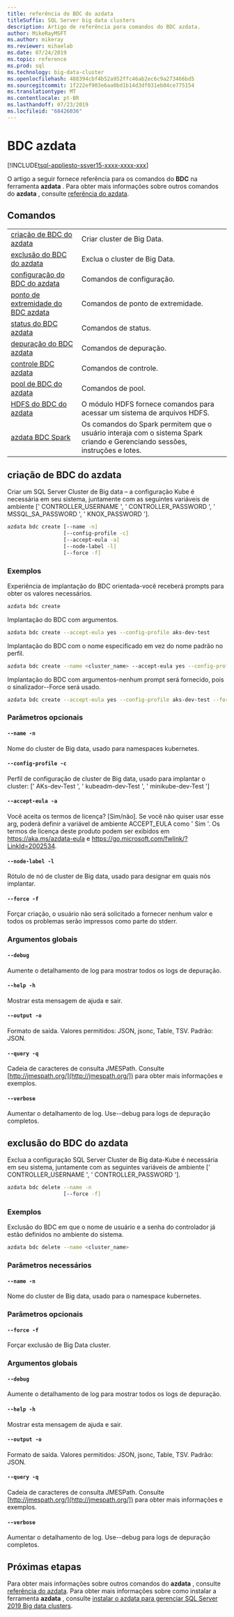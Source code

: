 ```yaml
---
title: referência do BDC do azdata
titleSuffix: SQL Server big data clusters
description: Artigo de referência para comandos do BDC azdata.
author: MikeRayMSFT
ms.author: mikeray
ms.reviewer: mihaelab
ms.date: 07/24/2019
ms.topic: reference
ms.prod: sql
ms.technology: big-data-cluster
ms.openlocfilehash: 488394cbf4b52a952ffc46ab2ec6c9a273466bd5
ms.sourcegitcommit: 1f222ef903e6aa0bd1b14d3df031eb04ce775154
ms.translationtype: MT
ms.contentlocale: pt-BR
ms.lasthandoff: 07/23/2019
ms.locfileid: "68426036"
---
```

# <a name="azdata-bdc"></a>BDC azdata

[!INCLUDE[tsql-appliesto-ssver15-xxxx-xxxx-xxx](../includes/tsql-appliesto-ssver15-xxxx-xxxx-xxx.md)]

O artigo a seguir fornece referência para os comandos do **BDC** na ferramenta **azdata** . Para obter mais informações sobre outros comandos do **azdata** , consulte [referência do azdata](reference-azdata.md).

## <a name="commands"></a>Comandos

|     |     |
| --- | --- |
[criação de BDC do azdata](#azdata-bdc-create) | Criar cluster de Big Data.
[exclusão do BDC do azdata](#azdata-bdc-delete) | Exclua o cluster de Big Data.
[configuração do BDC do azdata](reference-azdata-bdc-config.md) | Comandos de configuração.
[ponto de extremidade do BDC azdata](reference-azdata-bdc-endpoint.md) | Comandos de ponto de extremidade.
[status do BDC azdata](reference-azdata-bdc-status.md) | Comandos de status.
[depuração do BDC azdata](reference-azdata-bdc-debug.md) | Comandos de depuração.
[controle BDC azdata](reference-azdata-bdc-control.md) | Comandos de controle.
[pool de BDC do azdata](reference-azdata-bdc-pool.md) | Comandos de pool.
[HDFS do BDC do azdata](reference-azdata-bdc-hdfs.md) | O módulo HDFS fornece comandos para acessar um sistema de arquivos HDFS.
[azdata BDC Spark](reference-azdata-bdc-spark.md) | Os comandos do Spark permitem que o usuário interaja com o sistema Spark criando e Gerenciando sessões, instruções e lotes.
## <a name="azdata-bdc-create"></a>criação de BDC do azdata
Criar um SQL Server Cluster de Big data – a configuração Kube é necessária em seu sistema, juntamente com as seguintes variáveis de ambiente [' CONTROLLER_USERNAME ', ' CONTROLLER_PASSWORD ', ' MSSQL_SA_PASSWORD ', ' KNOX_PASSWORD '].
```bash
azdata bdc create [--name -n] 
                  [--config-profile -c]  
                  [--accept-eula -a]  
                  [--node-label -l]  
                  [--force -f]
```
### <a name="examples"></a>Exemplos

Experiência de implantação do BDC orientada-você receberá prompts para obter os valores necessários.

```bash
azdata bdc create
```

Implantação do BDC com argumentos.

```bash
azdata bdc create --accept-eula yes --config-profile aks-dev-test
```
Implantação do BDC com o nome especificado em vez do nome padrão no perfil.
```bash
azdata bdc create --name <cluster_name> --accept-eula yes --config-profile aks-dev-test --force
```

Implantação do BDC com argumentos-nenhum prompt será fornecido, pois o sinalizador--Force será usado.

```bash
azdata bdc create --accept-eula yes --config-profile aks-dev-test --force
```

### <a name="optional-parameters"></a>Parâmetros opcionais
#### `--name -n`
Nome do cluster de Big data, usado para namespaces kubernetes.
#### `--config-profile -c`
Perfil de configuração de cluster de Big data, usado para implantar o cluster: [' AKs-dev-Test ', ' kubeadm-dev-Test ', ' minikube-dev-Test ']
#### `--accept-eula -a`
Você aceita os termos de licença? [Sim/não]. Se você não quiser usar esse arg, poderá definir a variável de ambiente ACCEPT_EULA como ' Sim '. Os termos de licença deste produto podem ser exibidos em https://aka.ms/azdata-eula e https://go.microsoft.com/fwlink/?LinkId=2002534.
#### `--node-label -l`
Rótulo de nó de cluster de Big data, usado para designar em quais nós implantar.
#### `--force -f`
Forçar criação, o usuário não será solicitado a fornecer nenhum valor e todos os problemas serão impressos como parte do stderr.
### <a name="global-arguments"></a>Argumentos globais
#### `--debug`
Aumente o detalhamento de log para mostrar todos os logs de depuração.
#### `--help -h`
Mostrar esta mensagem de ajuda e sair.
#### `--output -o`
Formato de saída.  Valores permitidos: JSON, jsonc, Table, TSV.  Padrão: JSON.
#### `--query -q`
Cadeia de caracteres de consulta JMESPath. Consulte [http://jmespath.org/](http://jmespath.org/]) para obter mais informações e exemplos.
#### `--verbose`
Aumentar o detalhamento de log. Use--debug para logs de depuração completos.
## <a name="azdata-bdc-delete"></a>exclusão do BDC do azdata
Exclua a configuração SQL Server Cluster de Big data-Kube é necessária em seu sistema, juntamente com as seguintes variáveis de ambiente [' CONTROLLER_USERNAME ', ' CONTROLLER_PASSWORD '].
```bash
azdata bdc delete --name -n 
                  [--force -f]
```
### <a name="examples"></a>Exemplos
Exclusão do BDC em que o nome de usuário e a senha do controlador já estão definidos no ambiente do sistema.
```bash
azdata bdc delete --name <cluster_name>
```
### <a name="required-parameters"></a>Parâmetros necessários
#### `--name -n`
Nome do cluster de Big data, usado para o namespace kubernetes.
### <a name="optional-parameters"></a>Parâmetros opcionais
#### `--force -f`
Forçar exclusão de Big Data cluster.
### <a name="global-arguments"></a>Argumentos globais
#### `--debug`
Aumente o detalhamento de log para mostrar todos os logs de depuração.
#### `--help -h`
Mostrar esta mensagem de ajuda e sair.
#### `--output -o`
Formato de saída.  Valores permitidos: JSON, jsonc, Table, TSV.  Padrão: JSON.
#### `--query -q`
Cadeia de caracteres de consulta JMESPath. Consulte [http://jmespath.org/](http://jmespath.org/]) para obter mais informações e exemplos.
#### `--verbose`
Aumentar o detalhamento de log. Use--debug para logs de depuração completos.

## <a name="next-steps"></a>Próximas etapas

Para obter mais informações sobre outros comandos do **azdata** , consulte [referência do azdata](reference-azdata.md). Para obter mais informações sobre como instalar a ferramenta **azdata** , consulte [instalar o azdata para gerenciar SQL Server 2019 Big data clusters](deploy-install-azdata.md).
